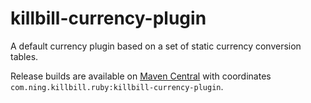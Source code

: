 killbill-currency-plugin
========================

A default currency plugin based on a set of static currency conversion tables.

Release builds are available on [Maven Central](http://search.maven.org/#search%7Cga%7C1%7Cg%3A%22com.ning.killbill.ruby%22%20AND%20a%3A%22killbill-currency-plugin%22) with coordinates `com.ning.killbill.ruby:killbill-currency-plugin`.
